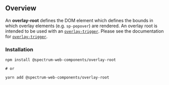 ## Overview

An **overlay-root** defines the DOM element which defines the bounds in which overlay
elements (e.g. `sp-popover`) are rendered. An overlay root is intended to be used with
an [`overlay-trigger`](/components/overlay-trigger). Please see the documentation for
[`overlay-trigger`](/components/overlay-trigger).

### Installation

```
npm install @spectrum-web-components/overlay-root

# or

yarn add @spectrum-web-components/overlay-root
```
